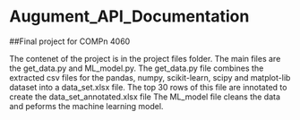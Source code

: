 # Augument_API_Documentation

##Final project for COMPn 4060

The contenet of the project is in the project files folder. 
The main files are the get_data.py and ML_model.py.
The get_data.py file combines the extracted csv files for the pandas, numpy, scikit-learn, scipy and matplot-lib dataset into a data_set.xlsx file. The top 30 rows of this file are innotated to create the data_set_annotated.xlsx file
The ML_model file cleans the data and peforms the machine learning model.
